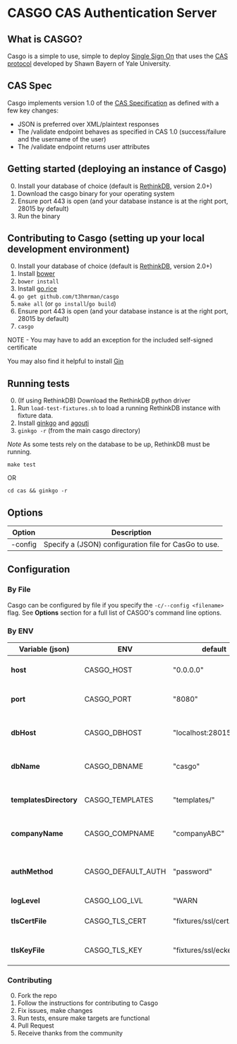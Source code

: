 # CASGO CAS Authentication Server

## What is CASGO?

Casgo is a simple to use, simple to deploy [Single Sign On](http://en.wikipedia.org/wiki/Single_sign-on) that uses the [CAS protocol](http://en.wikipedia.org/wiki/Central_Authentication_Service) developed by Shawn Bayern of Yale University.

## CAS Spec

Casgo implements version 1.0 of the [CAS Specification](http://www.yale.edu/tp/cas/specification/CAS%202.0%20Protocol%20Specification%20v1.0.html) as defined with a few key changes:

- JSON is preferred over XML/plaintext responses
- The /validate endpoint behaves as specified in CAS 1.0 (success/failure and the username of the user)
- The /validate endpoint returns user attributes

## Getting started (deploying an instance of Casgo)

0. Install your database of choice (default is [RethinkDB](http://rethinkdb.com), version 2.0+)
1. Download the casgo binary for your operating system
2. Ensure port 443 is open (and your database instance is at the right port, 28015 by default)
3. Run the binary

## Contributing to Casgo (setting up your local development environment)

0. Install your database of choice (default is [RethinkDB](http://rethinkdb.com), version 2.0+)
1. Install [bower](http://bower.io)
2. `bower install`
3. Install [go.rice](https://github.com/GeertJohan/go.rice)
4. `go get github.com/t3hmrman/casgo`
5. `make all` (or `go install`/`go build`)
6. Ensure port 443 is open (and your database instance is at the right port, 28015 by default)
7. `casgo`

NOTE - You may have to add an exception for the included self-signed certificate

You may also find it helpful to install [Gin](https://github.com/codegangsta/gin)

## Running tests

0. (If using RethinkDB) Download the RethinkDB python driver
1. Run `load-test-fixtures.sh` to load a running RethinkDB instance with fixture data.
2. Install [ginkgo](https://github.com/onsi/ginkgo) and [agouti](https://github.com/sclevine/agouti)
3. `ginkgo -r` (from the main casgo directory)

*Note* As some tests rely on the database to be up, RethinkDB must be running.

`make test`

OR

`cd cas && ginkgo -r`

## Options

|Option       |Description                                            |
|-------------|-------------------------------------------------------|
|-config      | Specify a (JSON) configuration file for CasGo to use. |

## Configuration

### By File

Casgo can be configured by file if you specify the `-c/--config <filename>` flag. See **Options** section for a full list of CASGO's command line options.

### By ENV

|Variable (json)          |ENV                  |default                 |description                                        |
|-------------------------|---------------------|------------------------|---------------------------------------------------|
|**host**                 |CASGO_HOST           |"0.0.0.0"               |The host on which to run casgo                     |
|**port**                 |CASGO_PORT           |"8080"                  |The port on which to run casgo                     |
|**dbHost**               |CASGO_DBHOST         |"localhost:28015"       |The hostname of database instance                  |
|**dbName**               |CASGO_DBNAME         |"casgo"                 |The database name for casgo to use                 |
|**templatesDirectory**   |CASGO_TEMPLATES      |"templates/"            |The folder in which casgo templates reside         |
|**companyName**          |CASGO_COMPNAME       |"companyABC"            |The database name for casgo to use                 |
|**authMethod**           |CASGO_DEFAULT_AUTH   |"password"              |The default (user) authentication method for casgo |
|**logLevel**             |CASGO_LOG_LVL        |"WARN|DEBUG|INFO"       |The default log level for casgo                    |
|**tlsCertFile**          |CASGO_TLS_CERT       |"fixtures/ssl/cert.pem" |The TLS cert file that casgo will use              |
|**tlsKeyFile**           |CASGO_TLS_KEY        |"fixtures/ssl/eckey.pem"|The TLS key file that casgo will use               |


### Contributing

0. Fork the repo
1. Follow the instructions for contributing to Casgo
2. Fix issues, make changes
3. Run tests, ensure make targets are functional
4. Pull Request
5. Receive thanks from the community
